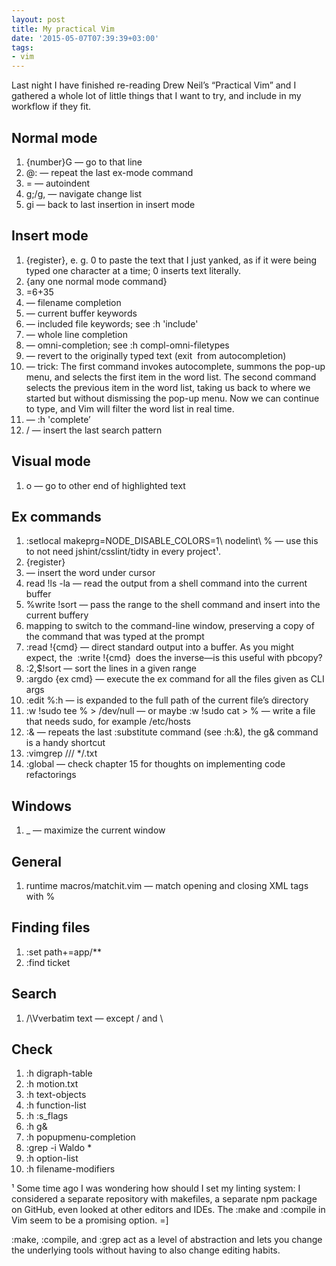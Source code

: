 ```yaml
---
layout: post
title: My practical Vim
date: '2015-05-07T07:39:39+03:00'
tags:
- vim
---
```

Last night I have finished re-reading Drew Neil’s “Practical Vim” and I
gathered a whole lot of little things that I want to try, and include in
my workflow if they fit.

## Normal mode

1. {number}G — go to that line
2. @: — repeat the last ex-mode command
3. = — autoindent
4. g;/g, — navigate change list
5. gi — back to last insertion in insert mode

## Insert mode

1. <C-r>{register}, e. g. <C-r>0 to paste the text that I just yanked, as if it were being typed one character at a time; <C-r><C-p>0 inserts text literally.
2. <C-o>{any one normal mode command}
3. <C-r>=6+35<CR>
4. <C-x><C-f> — filename completion
5. <C-x><C-n> — current buffer keywords
6. <C-x><C-i> — included file keywords; see :h 'include'
7. <C-x><C-l> — whole line completion
8. <C-x><C-o> — omni-completion; see :h compl-omni-filetypes
9. <C-e> — revert to the originally typed text (exit  from autocompletion)
10. <C-n><C-p> — trick: The first command invokes autocomplete, summons the pop-up menu, and selects the first item in the word list. The second command selects the previous item in the word list, taking us back to where we started but without dismissing the pop-up menu. Now we can continue to type, and Vim will filter the word list in real time.
11. <C-n> — :h 'complete’
12. <C-r>/ — insert the last search pattern

## Visual mode

1. o — go to other end of highlighted text

## Ex commands

1. :setlocal makeprg=NODE_DISABLE_COLORS=1\ nodelint\ % — use this to not need jshint/csslint/tidty in every project¹.
2. <C-r>{register}
3. <C-r><C-w> — insert the word under cursor
4. read !ls -la — read the output from a shell command into the current buffer
5. %write !sort — pass the range to the shell command and insert into the current buffery
6. <C-f> mapping to switch to the command-line window, preserving a copy of the command that was typed at the prompt
7. :read !{cmd} — direct standard output into a buffer. As you might expect, the  :write !{cmd}  does the inverse—is this useful with pbcopy?
8. :2,$!sort — sort the lines in a given range
9. :argdo {ex cmd} — execute the ex command for all the files given as CLI args
10. :edit %:h<Tab> — is expanded to the full path of the current file’s directory
11. :w !sudo tee % > /dev/null — or maybe :w !sudo cat > % — write a file that needs sudo, for example /etc/hosts
12. :& — repeats the last :substitute command (see :h:&), the g& command is a handy shortcut
13. :vimgrep /<C-r>// \*/.txt
14. :global — check chapter 15 for thoughts on implementing code refactorings

## Windows

1. <C-w>\_ — maximize the current window

## General

1. runtime macros/matchit.vim — match opening and closing XML tags with %

## Finding files

1. :set path+=app/**
2. :find ticket<Tab>

## Search

1. /\Vverbatim text — except / and \

## Check

1. :h digraph-table
2. :h motion.txt
3. :h text-objects
4. :h function-list
5. :h :s_flags
6. :h g&
7. :h popupmenu-completion
8. :grep -i Waldo *
9. :h option-list
10. :h filename-modifiers

¹ Some time ago I was wondering how should I set my linting system: I
considered a separate repository with makefiles, a separate npm package
on GitHub, even looked at other editors and IDEs. The :make and :compile
in Vim seem to be a promising option. =]

:make, :compile, and :grep act as a level of abstraction and lets you
change the underlying tools without having to also change editing
habits.
